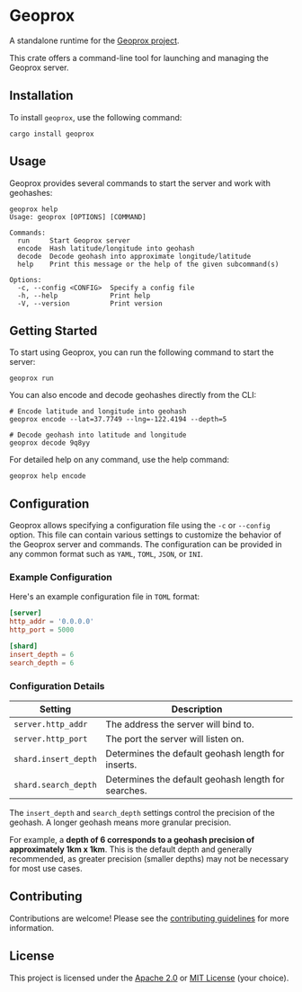 # Geoprox

A standalone runtime for the [Geoprox project](https://github.com/ezrasingh/geoprox/).

This crate offers a command-line tool for launching and managing the Geoprox server.

## Installation

To install `geoprox`, use the following command:

```shell
cargo install geoprox
```

## Usage

Geoprox provides several commands to start the server and work with geohashes:

```shell
geoprox help
Usage: geoprox [OPTIONS] [COMMAND]

Commands:
  run     Start Geoprox server
  encode  Hash latitude/longitude into geohash
  decode  Decode geohash into approximate longitude/latitude
  help    Print this message or the help of the given subcommand(s)

Options:
  -c, --config <CONFIG>  Specify a config file
  -h, --help             Print help
  -V, --version          Print version
```

## Getting Started

To start using Geoprox, you can run the following command to start the server:

```shell
geoprox run
```

You can also encode and decode geohashes directly from the CLI:

```shell
# Encode latitude and longitude into geohash
geoprox encode --lat=37.7749 --lng=-122.4194 --depth=5

# Decode geohash into latitude and longitude
geoprox decode 9q8yy
```

For detailed help on any command, use the help command:

```shell
geoprox help encode
```

## Configuration

Geoprox allows specifying a configuration file using the `-c` or `--config` option. This file can contain various settings to customize the behavior of the Geoprox server and commands. The configuration can be provided in any common format such as `YAML`, `TOML`, `JSON`, or `INI`.

### Example Configuration

Here's an example configuration file in `TOML` format:

```toml
[server]
http_addr = '0.0.0.0'
http_port = 5000

[shard]
insert_depth = 6
search_depth = 6
```

### Configuration Details

| Setting              | Description                                         |
| -------------------- | --------------------------------------------------- |
| `server.http_addr`   | The address the server will bind to.                |
| `server.http_port`   | The port the server will listen on.                 |
| `shard.insert_depth` | Determines the default geohash length for inserts.  |
| `shard.search_depth` | Determines the default geohash length for searches. |

The `insert_depth` and `search_depth` settings control the precision of the geohash. A longer geohash means more granular precision.

For example, a **depth of 6 corresponds to a geohash precision of approximately 1km x 1km**. This is the default depth and generally recommended, as greater precision (smaller depths) may not be necessary for most use cases.

## Contributing

Contributions are welcome! Please see the [contributing guidelines](https://github.com/ezrasingh/geoprox/blob/main/CONTRIBUTING.md) for more information.

## License

This project is licensed under the [Apache 2.0](LICENSE-APACHE) or [MIT License](LICENSE-MIT) (your choice).
